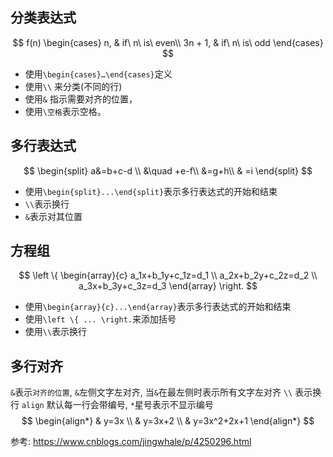 ## 分类表达式

$$
f(n)
\begin{cases}
n, & if\ n\ is\ even\\
3n + 1, & if\  n\ is\ odd
\end{cases}
$$

- 使用`\begin{cases}…\end{cases}`定义
- 使用`\\` 来分类(不同的行)
- 使用`&` 指示需要对齐的位置，
- 使用`\空格`表示空格。


## 多行表达式
$$
\begin{split} 
a&=b+c-d \\ 
&\quad +e-f\\ 
&=g+h\\ 
& =i 
\end{split}
$$

- 使用`\begin{split}...\end{split}`表示多行表达式的开始和结束
- `\\`表示换行
- `&`表示对其位置


## 方程组
$$
\left \{ 
\begin{array}{c}
a_1x+b_1y+c_1z=d_1 \\ 
a_2x+b_2y+c_2z=d_2 \\ 
a_3x+b_3y+c_3z=d_3
\end{array}
\right.
$$

- 使用`\begin{array}{c}...\end{array}`表示多行表达式的开始和结束
- 使用`\left \{ ... \right.`来添加括号
- 使用`\\`表示换行



## 多行对齐
`&`表示`对齐的位置`, `&`左侧文字左对齐, 当`&`在最左侧时表示所有文字左对齐
`\\` 表示换行
`align` 默认每一行会带编号, `*`星号表示不显示编号
$$
\begin{align*}
& y=3x  \\
& y=3x+2  \\
& y=3x^2+2x+1
\end{align*}
$$

参考:
https://www.cnblogs.com/jingwhale/p/4250296.html